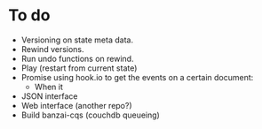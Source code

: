 # To do

* Versioning on state meta data.
* Rewind versions.
* Run undo functions on rewind.
* Play (restart from current state)
* Promise using hook.io to get the events on a certain document:
  * When it
* JSON interface
* Web interface (another repo?)
* Build banzai-cqs (couchdb queueing)